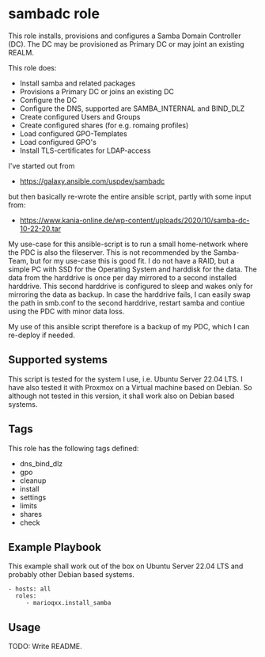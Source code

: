 sambadc role
============

This role installs, provisions and configures a Samba Domain Controller (DC).
The DC may be provisioned as Primary DC or may joint an existing REALM.

This role does:

 - Install samba and related packages
 - Provisions a Primary DC or joins an existing DC
 - Configure the DC
 - Configure the DNS, supported are SAMBA_INTERNAL and BIND_DLZ
 - Create configured Users and Groups
 - Create configured shares (for e.g. romaing profiles)
 - Load configured GPO-Templates
 - Load configured GPO's
 - Install TLS-certificates for LDAP-access

I've started out from

 - https://galaxy.ansible.com/uspdev/sambadc

but then basically re-wrote the entire ansible script, partly with
some input from:

 - https://www.kania-online.de/wp-content/uploads/2020/10/samba-dc-10-22-20.tar

My use-case for this ansible-script is to run a small home-network where the
PDC is also the fileserver. This is not recommended by the Samba-Team, but for my
use-case this is good fit.
I do not have a RAID, but a simple PC with SSD for the Operating System and harddisk
for the data. The data from the harddrive is once per day mirrored to a second
installed harddrive. This second harddrive is configured to sleep and wakes only
for mirroring the data as backup.
In case the harddrive fails, I can easily swap the path in smb.conf
to the second harddrive, restart samba and contiue using the PDC with minor data loss.

My use of this ansible script therefore is a backup of my PDC, which I can re-deploy
if needed.

Supported systems
-----------------

This script is tested for the system I use, i.e. Ubuntu Server 22.04 LTS. I have also
tested it with Proxmox on a Virtual machine based on Debian. So although not tested in this
version, it shall work also on Debian based systems.

Tags
----

This role has the following tags defined:

 - dns_bind_dlz
 - gpo
 - cleanup
 - install
 - settings
 - limits
 - shares
 - check


Example Playbook
----------------

This example shall work out of the box on Ubuntu Server 22.04 LTS and probably other Debian
based systems.

    - hosts: all
      roles:
         - marioqxx.install_samba

Usage
-----


TODO: Write README.
